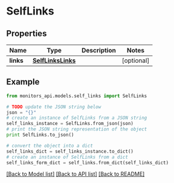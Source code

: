 # SelfLinks


## Properties
Name | Type | Description | Notes
------------ | ------------- | ------------- | -------------
**links** | [**SelfLinksLinks**](SelfLinksLinks.md) |  | [optional] 

## Example

```python
from monitors_api.models.self_links import SelfLinks

# TODO update the JSON string below
json = "{}"
# create an instance of SelfLinks from a JSON string
self_links_instance = SelfLinks.from_json(json)
# print the JSON string representation of the object
print SelfLinks.to_json()

# convert the object into a dict
self_links_dict = self_links_instance.to_dict()
# create an instance of SelfLinks from a dict
self_links_form_dict = self_links.from_dict(self_links_dict)
```
[[Back to Model list]](../README.md#documentation-for-models) [[Back to API list]](../README.md#documentation-for-api-endpoints) [[Back to README]](../README.md)


